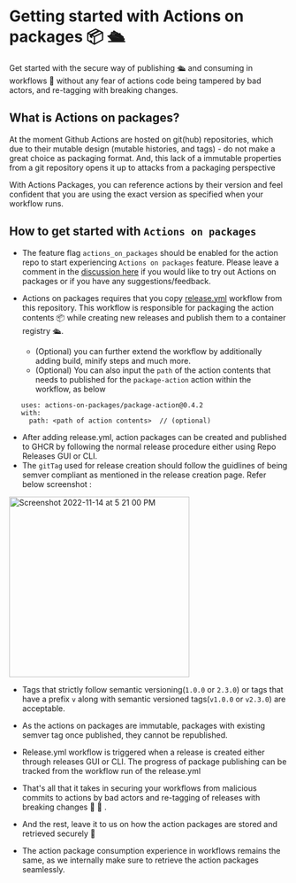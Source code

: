 # Getting started with Actions on packages 📦 🛳️ 

Get started with the secure way of publishing 🛳️ and consuming in workflows 📑 without any fear of actions code being tampered by bad actors, and re-tagging with breaking changes.

## What is Actions on packages? 
At the moment Github Actions are hosted on git(hub) repositories, which due to their mutable design (mutable histories, and tags) - do not make a great choice as packaging format. And, this lack of a immutable properties from a git repository opens it up to attacks from a packaging perspective

With Actions Packages, you can reference actions by their version and feel confident that you are using the exact version as specified when your workflow runs.

## How to get started with `Actions on packages`
- The feature flag `actions_on_packages` should be enabled for the action repo to start experiencing `Actions on packages` feature. Please leave a comment in the [discussion here](https://github.com/github/c2c-actions-nirvana/discussions/267) if you would like to try out Actions on packages or if you have any suggestions/feedback.
- Actions on packages requires that you copy [release.yml](https://github.com/actions-on-packages/.github/blob/main/workflow-templates/release.yml) workflow from this repository. This workflow is responsible for packaging the action contents  📦 while creating new releases and publish them to a container registry 🛳️.

  - (Optional) you can further extend the workflow by additionally adding build, minify steps and much more.
  - (Optional) You can also input the `path` of the action contents that needs to published for the `package-action` action within the workflow, as below 
 
 ```
    uses: actions-on-packages/package-action@0.4.2
    with:
      path: <path of action contents>  // (optional)
  ```

- After adding release.yml, action packages can be created and published to GHCR by following the normal release procedure either using Repo Releases GUI or CLI.
- The `gitTag` used for release creation should follow the guidlines of being semver compliant as mentioned in the release creation page. Refer below screenshot :

<img width="326" alt="Screenshot 2022-11-14 at 5 21 00 PM" src="https://user-images.githubusercontent.com/45332271/201653133-cc78d8b3-c2aa-4009-b190-e569d0814b72.png">



- Tags that strictly follow semantic versioning(`1.0.0` or `2.3.0`) or tags that have a prefix `v` along with semantic versioned tags(`v1.0.0` or `v2.3.0`) are acceptable.

- As the actions on packages are immutable, packages with existing semver tag once published, they cannot be republished.

- Release.yml workflow is triggered when a release is created either through releases GUI or CLI. The progress of package publishing can be tracked from the workflow run of the release.yml

- That's all that it takes in securing your workflows from malicious commits to actions by bad actors and re-tagging of releases with breaking changes 🎉 🚀 .
- And the rest, leave it to us on how the action packages are stored and retrieved securely 🥳
- The action package consumption experience in workflows remains the same, as we internally make sure to retrieve the action packages seamlessly. 
